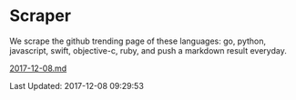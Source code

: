 # Scraper

We scrape the github trending page of these languages: go, python, javascript, swift, objective-c, ruby, and push a markdown result everyday.

[2017-12-08.md](https://github.com/henson/Scraper/blob/master/2017-12-08.md)

Last Updated: 2017-12-08 09:29:53